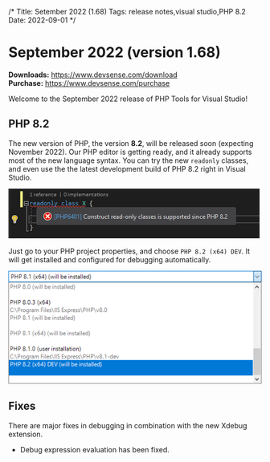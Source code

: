 /*
Title: Setember 2022 (1.68)
Tags: release notes,visual studio,PHP 8.2
Date: 2022-09-01
*/

# September 2022 (version 1.68)

**Downloads:** https://www.devsense.com/download<br/>
**Purchase:** https://www.devsense.com/purchase

Welcome to the September 2022 release of PHP Tools for Visual Studio!

## PHP 8.2

The new version of PHP, the version **8.2**, will be released soon (expecting November 2022). Our PHP editor is getting ready, and it already supports most of the new language syntax. You can try the new `readonly` classes, and even use the the latest development build of PHP 8.2 right in Visual Studio.

![php readonly class in older PHP](imgs/vs-readonly-class-warning.png)

Just go to your PHP project properties, and choose `PHP 8.2 (x64) DEV`. It will get installed and configured for debugging automatically.

![PHP 8.2 installation](imgs/php-8-2-selection.png)

## Fixes

There are major fixes in debugging in combination with the new Xdebug extension.

- Debug expression evaluation has been fixed.
